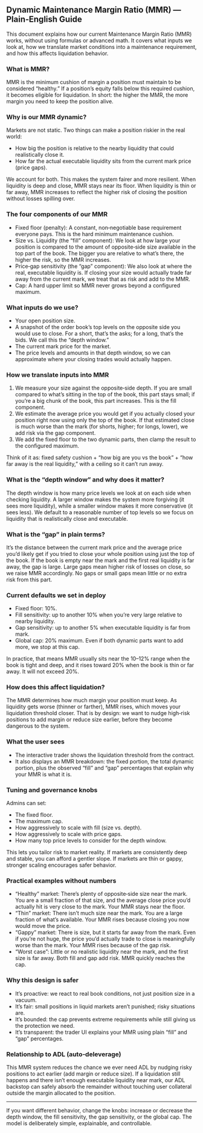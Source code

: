 ## Dynamic Maintenance Margin Ratio (MMR) — Plain‑English Guide

This document explains how our current Maintenance Margin Ratio (MMR) works, without using formulas or advanced math. It covers what inputs we look at, how we translate market conditions into a maintenance requirement, and how this affects liquidation behavior.

### What is MMR?
MMR is the minimum cushion of margin a position must maintain to be considered “healthy.” If a position’s equity falls below this required cushion, it becomes eligible for liquidation. In short: the higher the MMR, the more margin you need to keep the position alive.

### Why is our MMR dynamic?
Markets are not static. Two things can make a position riskier in the real world:
- How big the position is relative to the nearby liquidity that could realistically close it.
- How far the actual executable liquidity sits from the current mark price (price gaps).

We account for both. This makes the system fairer and more resilient. When liquidity is deep and close, MMR stays near its floor. When liquidity is thin or far away, MMR increases to reflect the higher risk of closing the position without losses spilling over.

### The four components of our MMR
- Fixed floor (penalty): A constant, non‑negotiable base requirement everyone pays. This is the hard minimum maintenance cushion.
- Size vs. Liquidity (the “fill” component): We look at how large your position is compared to the amount of opposite‑side size available in the top part of the book. The bigger you are relative to what’s there, the higher the risk, so the MMR increases.
- Price‑gap sensitivity (the “gap” component): We also look at where the real, executable liquidity is. If closing your size would actually trade far away from the current mark, we treat that as risk and add to the MMR.
- Cap: A hard upper limit so MMR never grows beyond a configured maximum.

### What inputs do we use?
- Your open position size.
- A snapshot of the order book’s top levels on the opposite side you would use to close. For a short, that’s the asks; for a long, that’s the bids. We call this the “depth window.”
- The current mark price for the market.
- The price levels and amounts in that depth window, so we can approximate where your closing trades would actually happen.

### How we translate inputs into MMR
1) We measure your size against the opposite‑side depth. If you are small compared to what’s sitting in the top of the book, this part stays small; if you’re a big chunk of the book, this part increases. This is the fill component.
2) We estimate the average price you would get if you actually closed your position right now using only the top of the book. If that estimated close is much worse than the mark (for shorts, higher; for longs, lower), we add risk via the gap component.
3) We add the fixed floor to the two dynamic parts, then clamp the result to the configured maximum.

Think of it as: fixed safety cushion + “how big are you vs the book” + “how far away is the real liquidity,” with a ceiling so it can’t run away.

### What is the “depth window” and why does it matter?
The depth window is how many price levels we look at on each side when checking liquidity. A larger window makes the system more forgiving (it sees more liquidity), while a smaller window makes it more conservative (it sees less). We default to a reasonable number of top levels so we focus on liquidity that is realistically close and executable.

### What is the “gap” in plain terms?
It’s the distance between the current mark price and the average price you’d likely get if you tried to close your whole position using just the top of the book. If the book is empty near the mark and the first real liquidity is far away, the gap is large. Large gaps mean higher risk of losses on close, so we raise MMR accordingly. No gaps or small gaps mean little or no extra risk from this part.

### Current defaults we set in deploy
- Fixed floor: 10%.
- Fill sensitivity: up to another 10% when you’re very large relative to nearby liquidity.
- Gap sensitivity: up to another 5% when executable liquidity is far from mark.
- Global cap: 20% maximum. Even if both dynamic parts want to add more, we stop at this cap.

In practice, that means MMR usually sits near the 10–12% range when the book is tight and deep, and it rises toward 20% when the book is thin or far away. It will not exceed 20%.

### How does this affect liquidation?
The MMR determines how much margin your position must keep. As liquidity gets worse (thinner or farther), MMR rises, which moves your liquidation threshold closer. That is by design: we want to nudge high‑risk positions to add margin or reduce size earlier, before they become dangerous to the system.

### What the user sees
- The interactive trader shows the liquidation threshold from the contract.
- It also displays an MMR breakdown: the fixed portion, the total dynamic portion, plus the observed “fill” and “gap” percentages that explain why your MMR is what it is.

### Tuning and governance knobs
Admins can set:
- The fixed floor.
- The maximum cap.
- How aggressively to scale with fill (size vs. depth).
- How aggressively to scale with price gaps.
- How many top price levels to consider for the depth window.

This lets you tailor risk to market reality. If markets are consistently deep and stable, you can afford a gentler slope. If markets are thin or gappy, stronger scaling encourages safer behavior.

### Practical examples without numbers
- “Healthy” market: There’s plenty of opposite‑side size near the mark. You are a small fraction of that size, and the average close price you’d actually hit is very close to the mark. Your MMR stays near the floor.
- “Thin” market: There isn’t much size near the mark. You are a large fraction of what’s available. Your MMR rises because closing you now would move the price.
- “Gappy” market: There is size, but it starts far away from the mark. Even if you’re not huge, the price you’d actually trade to close is meaningfully worse than the mark. Your MMR rises because of the gap risk.
- “Worst case”: Little or no realistic liquidity near the mark, and the first size is far away. Both fill and gap add risk. MMR quickly reaches the cap.

### Why this design is safer
- It’s proactive: we react to real book conditions, not just position size in a vacuum.
- It’s fair: small positions in liquid markets aren’t punished; risky situations are.
- It’s bounded: the cap prevents extreme requirements while still giving us the protection we need.
- It’s transparent: the trader UI explains your MMR using plain “fill” and “gap” percentages.

### Relationship to ADL (auto‑deleverage)
This MMR system reduces the chance we ever need ADL by nudging risky positions to act earlier (add margin or reduce size). If a liquidation still happens and there isn’t enough executable liquidity near mark, our ADL backstop can safely absorb the remainder without touching user collateral outside the margin allocated to the position.

---

If you want different behavior, change the knobs: increase or decrease the depth window, the fill sensitivity, the gap sensitivity, or the global cap. The model is deliberately simple, explainable, and controllable.



